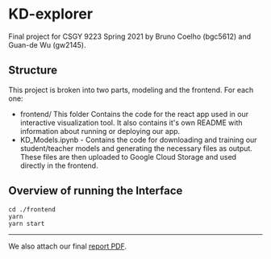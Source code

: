 # KD-explorer
Final project for CSGY 9223 Spring 2021 by Bruno Coelho (bgc5612) and Guan-de Wu (gw2145).

## Structure
This project is broken into two parts, modeling and the frontend. For each one:
- frontend/ This folder Contains the code for the react app used in our interactive visualization tool. It also contains it's own README with information about running or deploying our app.
-  KD_Models.ipynb - Contains the code for downloading and training our student/teacher models and generating the necessary files as output. These files are then uploaded to Google Cloud Storage and used directly in the frontend.

## Overview of running the Interface
```shell
cd ./frontend
yarn
yarn start
```
---

We also attach our final [report PDF](CSGY_9223_Viz_for_ML___Final_Report.pdf).
